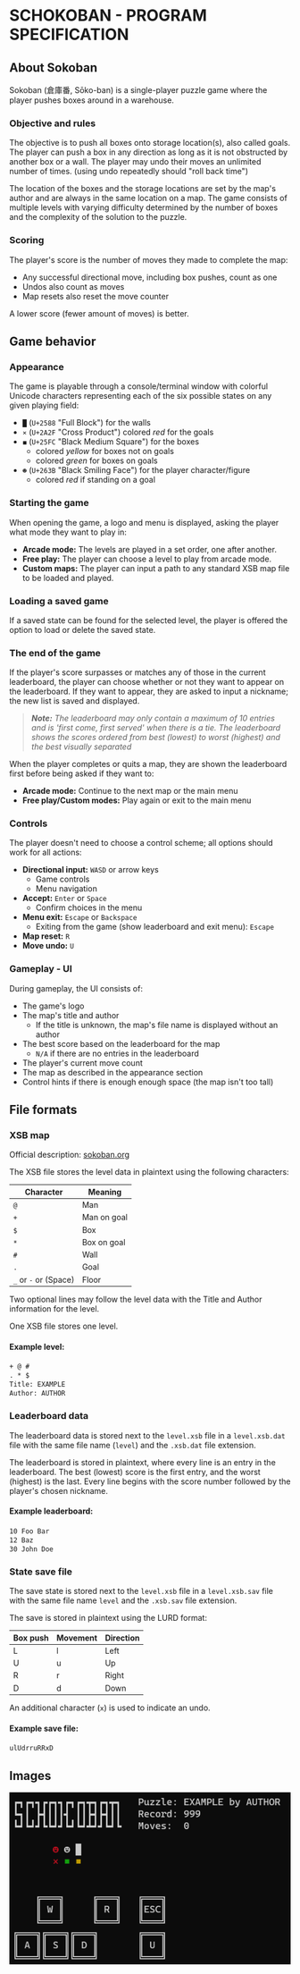 # SCHOKOBAN - PROGRAM SPECIFICATION

## About Sokoban
Sokoban (倉庫番, Sōko-ban) is a single-player puzzle game where the player pushes
boxes around in a warehouse.

### Objective and rules
The objective is to push all boxes onto storage location(s), also
called goals. The player can push a box in any direction as long as it is not
obstructed by another box or a wall. The player may undo their moves an
unlimited number of times. (using undo repeatedly should "roll back time")

The location of the boxes and the storage locations are set by the map's author
and are always in the same location on a map. The game consists of multiple
levels with varying difficulty determined by the number of boxes and the
complexity of the solution to the puzzle.

### Scoring
The player's score is the number of moves they made to complete the map:
- Any successful directional move, including box pushes, count as one
- Undos also count as moves
- Map resets also reset the move counter

A lower score (fewer amount of moves) is better. 

## Game behavior

### Appearance
The game is playable through a console/terminal window with colorful Unicode
characters representing each of the six possible states on any given playing
field:

- `█` (`U+2588` "Full Block") for the walls
- `⨯` (`U+2A2F` "Cross Product") colored *red* for the goals
- `◼` (`U+25FC` "Black Medium Square") for the boxes
  - colored *yellow* for boxes not on goals
  - colored *green* for boxes on goals
- `☻` (`U+263B` "Black Smiling Face") for the player character/figure
  - colored *red* if standing on a goal

### Starting the game
When opening the game, a logo and menu is displayed, asking the player what
mode they want to play in:
- **Arcade mode:** The levels are played in a set order, one after another.
- **Free play:** The player can choose a level to play from arcade mode.
- **Custom maps:** The player can input a path to any standard XSB map file to
be loaded and played.

### Loading a saved game
If a saved state can be found for the selected level, the player is offered the
option to load or delete the saved state.

### The end of the game
If the player's score surpasses or matches any of those in the current
leaderboard, the player can choose whether or not they want to appear on the
leaderboard. If they want to appear, they are asked to input a nickname;
the new list is saved and displayed.

>***Note:** The leaderboard may only contain a maximum of 10 entries and is
'first come, first served' when there is a tie. The leaderboard shows the
scores ordered from best (lowest) to worst (highest) and the best visually
separated*

When the player completes or quits a map, they are shown the leaderboard first
before being asked if they want to:
- **Arcade mode:** Continue to the next map or the main menu
- **Free play/Custom modes:** Play again or exit to the main menu

### Controls
The player doesn't need to choose a control scheme; all options should work
for all actions:
- **Directional input:** `WASD` or arrow keys
  - Game controls
  - Menu navigation
- **Accept:** `Enter` or `Space`
  - Confirm choices in the menu
- **Menu exit:** `Escape` or `Backspace`
  - Exiting from the game (show leaderboard and exit menu): `Escape`
- **Map reset:** `R`
- **Move undo:** `U`

### Gameplay - UI
During gameplay, the UI consists of:
- The game's logo
- The map's title and author
  - If the title is unknown, the map's file name is displayed without an author
- The best score based on the leaderboard for the map 
  - `N/A` if there are no entries in the leaderboard
- The player's current move count
- The map as described in the appearance section
- Control hints if there is enough enough space (the map isn't too tall)

<div class="page"></div>

## File formats

### XSB map
Official description: [sokoban.org](http://sokoban.org/about_sokoban.php)

The XSB file stores the level data in plaintext using the following characters:

| Character               | Meaning     |
|-------------------------|-------------|
| `@`                     | Man         |
| `+`                     | Man on goal |
| `$`                     | Box         |
| `*`                     | Box on goal |
| `#`                     | Wall        |
| `.`                     | Goal        |
| `_` or `-` or (Space)   | Floor       |

Two optional lines may follow the level data with the Title and Author
information for the level. 

One XSB file stores one level.

#### Example level:
```
+ @ #
. * $ 
Title: EXAMPLE
Author: AUTHOR
```

### Leaderboard data
The leaderboard data is stored next to the `level.xsb` file in a 
`level.xsb.dat` file with the same file name (`level`) and the `.xsb.dat`
file extension. 

The leaderboard is stored in plaintext, where every line is an entry in the
leaderboard. The best (lowest) score is the first entry, and the worst
(highest) is the last. Every line begins with the score number followed by the
player's chosen nickname.

#### Example leaderboard: 
```
10 Foo Bar
12 Baz
30 John Doe
```

### State save file
The save state is stored next to the `level.xsb` file in a `level.xsb.sav` file
with the same file name `level` and the `.xsb.sav` file extension.

The save is stored in plaintext using the LURD format:

| Box push | Movement | Direction |
|----------|----------|-----------|
| L        | l        | Left      |
| U        | u        | Up        |
| R        | r        | Right     |
| D        | d        | Down      |

An additional character (`x`) is used to indicate an undo.

#### Example save file:
```
ulUdrruRRxD
```

## Images
![UI Example](.\spec_ui.png)
